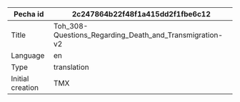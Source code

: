 |Pecha id | 2c247864b22f48f1a415dd2f1fbe6c12
| --- | --- 
|Title | Toh_308-Questions_Regarding_Death_and_Transmigration-v2 
|Language | en
|Type | translation
|Initial creation | TMX